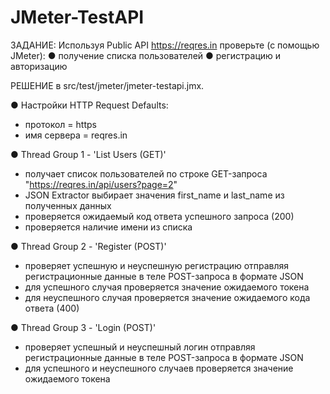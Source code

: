 # JMeter-TestAPI

ЗАДАНИЕ:
Используя Public API https://reqres.in проверьте (с помощью JMeter):
● получение списка пользователей
● регистрацию и авторизацию

РЕШЕНИЕ в src/test/jmeter/jmeter-testapi.jmx.

● Настройки HTTP Request Defaults:
 - протокол = https
 - имя сервера = reqres.in

● Thread Group 1 - 'List Users (GET)'
 - получает список пользователей по строке GET-запроса "https://reqres.in/api/users?page=2"
 - JSON Extractor выбирает значения first_name и last_name из полученных данных
 - проверяется ожидаемый код ответа успешного запроса (200)
 - проверяется наличие имени из списка

● Thread Group 2 - 'Register (POST)'
- проверяет успешную и неуспешную регистрацию отправляя регистрационные данные в теле POST-запроса в формате JSON 
- для успешного случая проверяется значение ожидаемого токена
- для неуспешного случая проверяется значение ожидаемого кода ответа (400)

● Thread Group 3 - 'Login (POST)'
- проверяет успешный и неуспешный логин отправляя регистрационные данные в теле POST-запроса в формате JSON 
- для успешного и неуспешного случаев проверяется значение ожидаемого токена
